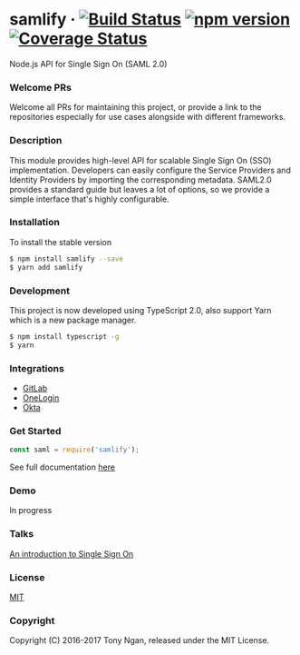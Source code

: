 # samlify &middot; [![Build Status](https://travis-ci.org/tngan/samlify.svg?branch=master)](https://travis-ci.org/tngan/samlify) [![npm version](https://img.shields.io/npm/v/samlify.svg?style=flat)](https://www.npmjs.com/package/samlify) [![Coverage Status](https://img.shields.io/coveralls/tngan/samlify/master.svg)](https://coveralls.io/github/tngan/samlify?branch=master)

Node.js API for Single Sign On (SAML 2.0)

### Welcome PRs

Welcome all PRs for maintaining this project, or provide a link to the repositories especially for use cases alongside with different frameworks.

### Description

This module provides high-level API for scalable Single Sign On (SSO) implementation. Developers can easily configure the Service Providers and Identity Providers by importing the corresponding metadata. SAML2.0 provides a standard guide but leaves a lot of options, so we provide a simple interface that's highly configurable.

### Installation
To install the stable version

```bash
$ npm install samlify --save
$ yarn add samlify
```

### Development
This project is now developed using TypeScript 2.0, also support Yarn which is a new package manager.

```bash
$ npm install typescript -g
$ yarn
```

### Integrations
+ [GitLab](https://gitlab.com/)
+ [OneLogin](https://www.onelogin.com/)
+ [Okta](https://www.okta.com/)

### Get Started
```javascript
const saml = require('samlify');
```
See full documentation [here](https://samlify.js.org/)

### Demo

In progress

### Talks

[An introduction to Single Sign On](http://www.slideshare.net/TonyNgan/an-introduction-of-single-sign-on)

### License

[MIT](LICENSE)

### Copyright

Copyright (C) 2016-2017 Tony Ngan, released under the MIT License.

